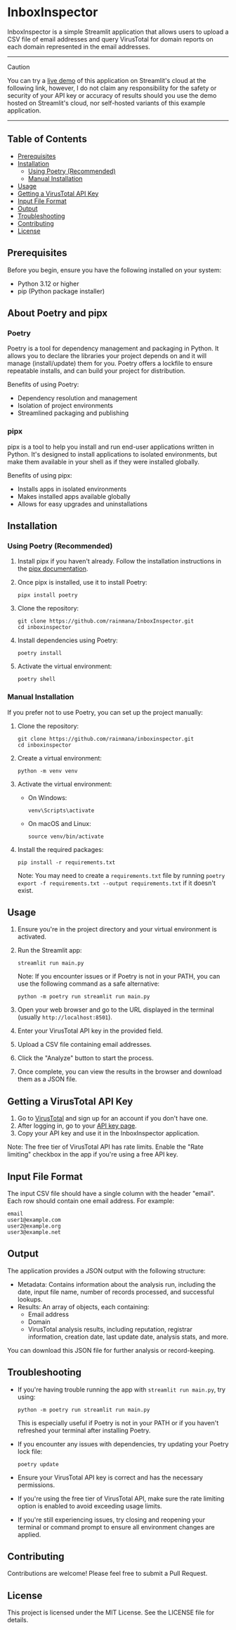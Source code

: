 # InboxInspector

InboxInspector is a simple Streamlit application that allows users to upload a CSV file of email addresses and query VirusTotal for domain reports on each domain represented in the email addresses.

---

> [!CAUTION]
> You can try a [live demo](https://inboxinspector.streamlit.app/) of this application on Streamlit's cloud at the following link, however, I do not claim any responsibility for the safety or security of your API key or accuracy of results should you use the demo hosted on Streamlit's cloud, nor self-hosted variants of this example application. 

---

## Table of Contents
- [Prerequisites](#prerequisites)
- [Installation](#installation)
  - [Using Poetry (Recommended)](#using-poetry-recommended)
  - [Manual Installation](#manual-installation)
- [Usage](#usage)
- [Getting a VirusTotal API Key](#getting-a-virustotal-api-key)
- [Input File Format](#input-file-format)
- [Output](#output)
- [Troubleshooting](#troubleshooting)
- [Contributing](#contributing)
- [License](#license)

## Prerequisites

Before you begin, ensure you have the following installed on your system:
- Python 3.12 or higher
- pip (Python package installer)

## About Poetry and pipx

### Poetry

Poetry is a tool for dependency management and packaging in Python. It allows you to declare the libraries your project depends on and it will manage (install/update) them for you. Poetry offers a lockfile to ensure repeatable installs, and can build your project for distribution.

Benefits of using Poetry:
- Dependency resolution and management
- Isolation of project environments
- Streamlined packaging and publishing

### pipx

pipx is a tool to help you install and run end-user applications written in Python. It's designed to install applications to isolated environments, but make them available in your shell as if they were installed globally.

Benefits of using pipx:
- Installs apps in isolated environments
- Makes installed apps available globally
- Allows for easy upgrades and uninstallations

## Installation

### Using Poetry (Recommended)

1. Install pipx if you haven't already. Follow the installation instructions in the [pipx documentation](https://github.com/pypa/pipx#install-pipx).

2. Once pipx is installed, use it to install Poetry:
   ```
   pipx install poetry
   ```

3. Clone the repository:
   ```
   git clone https://github.com/rainmana/InboxInspector.git
   cd inboxinspector
   ```

4. Install dependencies using Poetry:
   ```
   poetry install
   ```

5. Activate the virtual environment:
   ```
   poetry shell
   ```

### Manual Installation

If you prefer not to use Poetry, you can set up the project manually:

1. Clone the repository:
   ```
   git clone https://github.com/rainmana/inboxinspector.git
   cd inboxinspector
   ```

2. Create a virtual environment:
   ```
   python -m venv venv
   ```

3. Activate the virtual environment:
   - On Windows:
     ```
     venv\Scripts\activate
     ```
   - On macOS and Linux:
     ```
     source venv/bin/activate
     ```

4. Install the required packages:
   ```
   pip install -r requirements.txt
   ```

   Note: You may need to create a `requirements.txt` file by running `poetry export -f requirements.txt --output requirements.txt` if it doesn't exist.

## Usage

1. Ensure you're in the project directory and your virtual environment is activated.

2. Run the Streamlit app:
   ```
   streamlit run main.py
   ```

   Note: If you encounter issues or if Poetry is not in your PATH, you can use the following command as a safe alternative:
   ```
   python -m poetry run streamlit run main.py
   ```

3. Open your web browser and go to the URL displayed in the terminal (usually `http://localhost:8501`).

4. Enter your VirusTotal API key in the provided field.

5. Upload a CSV file containing email addresses.

6. Click the "Analyze" button to start the process.

7. Once complete, you can view the results in the browser and download them as a JSON file.

## Getting a VirusTotal API Key

1. Go to [VirusTotal](https://www.virustotal.com/) and sign up for an account if you don't have one.
2. After logging in, go to your [API key page](https://www.virustotal.com/gui/my-apikey).
3. Copy your API key and use it in the InboxInspector application.

Note: The free tier of VirusTotal API has rate limits. Enable the "Rate limiting" checkbox in the app if you're using a free API key.

## Input File Format

The input CSV file should have a single column with the header "email". Each row should contain one email address. For example:

```
email
user1@example.com
user2@example.org
user3@example.net
```

## Output

The application provides a JSON output with the following structure:

- Metadata: Contains information about the analysis run, including the date, input file name, number of records processed, and successful lookups.
- Results: An array of objects, each containing:
  - Email address
  - Domain
  - VirusTotal analysis results, including reputation, registrar information, creation date, last update date, analysis stats, and more.

You can download this JSON file for further analysis or record-keeping.

## Troubleshooting

- If you're having trouble running the app with `streamlit run main.py`, try using:
  ```
  python -m poetry run streamlit run main.py
  ```
  This is especially useful if Poetry is not in your PATH or if you haven't refreshed your terminal after installing Poetry.

- If you encounter any issues with dependencies, try updating your Poetry lock file:
  ```
  poetry update
  ```

- Ensure your VirusTotal API key is correct and has the necessary permissions.

- If you're using the free tier of VirusTotal API, make sure the rate limiting option is enabled to avoid exceeding usage limits.

- If you're still experiencing issues, try closing and reopening your terminal or command prompt to ensure all environment changes are applied.

## Contributing

Contributions are welcome! Please feel free to submit a Pull Request.

## License

This project is licensed under the MIT License. See the LICENSE file for details.
